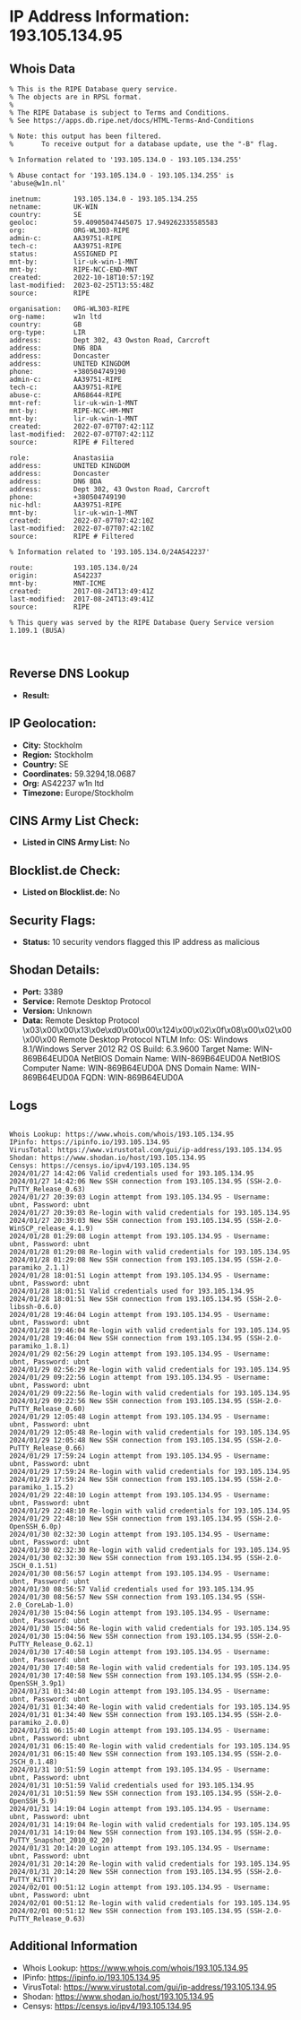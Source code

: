 # IP Address Information: 193.105.134.95

## Whois Data
```
% This is the RIPE Database query service.
% The objects are in RPSL format.
%
% The RIPE Database is subject to Terms and Conditions.
% See https://apps.db.ripe.net/docs/HTML-Terms-And-Conditions

% Note: this output has been filtered.
%       To receive output for a database update, use the "-B" flag.

% Information related to '193.105.134.0 - 193.105.134.255'

% Abuse contact for '193.105.134.0 - 193.105.134.255' is 'abuse@w1n.nl'

inetnum:        193.105.134.0 - 193.105.134.255
netname:        UK-WIN
country:        SE
geoloc:         59.40905047445075 17.949262335585583
org:            ORG-WL303-RIPE
admin-c:        AA39751-RIPE
tech-c:         AA39751-RIPE
status:         ASSIGNED PI
mnt-by:         lir-uk-win-1-MNT
mnt-by:         RIPE-NCC-END-MNT
created:        2022-10-18T10:57:19Z
last-modified:  2023-02-25T13:55:48Z
source:         RIPE

organisation:   ORG-WL303-RIPE
org-name:       w1n ltd
country:        GB
org-type:       LIR
address:        Dept 302, 43 Owston Road, Carcroft
address:        DN6 8DA
address:        Doncaster
address:        UNITED KINGDOM
phone:          +380504749190
admin-c:        AA39751-RIPE
tech-c:         AA39751-RIPE
abuse-c:        AR68644-RIPE
mnt-ref:        lir-uk-win-1-MNT
mnt-by:         RIPE-NCC-HM-MNT
mnt-by:         lir-uk-win-1-MNT
created:        2022-07-07T07:42:11Z
last-modified:  2022-07-07T07:42:11Z
source:         RIPE # Filtered

role:           Anastasiia
address:        UNITED KINGDOM
address:        Doncaster
address:        DN6 8DA
address:        Dept 302, 43 Owston Road, Carcroft
phone:          +380504749190
nic-hdl:        AA39751-RIPE
mnt-by:         lir-uk-win-1-MNT
created:        2022-07-07T07:42:10Z
last-modified:  2022-07-07T07:42:10Z
source:         RIPE # Filtered

% Information related to '193.105.134.0/24AS42237'

route:          193.105.134.0/24
origin:         AS42237
mnt-by:         MNT-ICME
created:        2017-08-24T13:49:41Z
last-modified:  2017-08-24T13:49:41Z
source:         RIPE

% This query was served by the RIPE Database Query Service version 1.109.1 (BUSA)



```
## Reverse DNS Lookup
- **Result:** 

## IP Geolocation:
- **City:** Stockholm
- **Region:** Stockholm
- **Country:** SE
- **Coordinates:** 59.3294,18.0687
- **Org:** AS42237 w1n ltd
- **Timezone:** Europe/Stockholm

## CINS Army List Check:
- **Listed in CINS Army List:** 
No

## Blocklist.de Check:
- **Listed on Blocklist.de:** 
No

## Security Flags:
- **Status:** 10 security vendors flagged this IP address as malicious

## Shodan Details:
- **Port:** 3389
- **Service:** Remote Desktop Protocol
- **Version:** Unknown
- **Data:** Remote Desktop Protocol
\x03\x00\x00\x13\x0e\xd0\x00\x00\x124\x00\x02\x0f\x08\x00\x02\x00\x00\x00
Remote Desktop Protocol NTLM Info:
  OS: Windows 8.1/Windows Server 2012 R2
  OS Build: 6.3.9600
  Target Name: WIN-869B64EUD0A
  NetBIOS Domain Name: WIN-869B64EUD0A
  NetBIOS Computer Name: WIN-869B64EUD0A
  DNS Domain Name: WIN-869B64EUD0A
  FQDN: WIN-869B64EUD0A

## Logs
```

Whois Lookup: https://www.whois.com/whois/193.105.134.95
IPinfo: https://ipinfo.io/193.105.134.95
VirusTotal: https://www.virustotal.com/gui/ip-address/193.105.134.95
Shodan: https://www.shodan.io/host/193.105.134.95
Censys: https://censys.io/ipv4/193.105.134.95
2024/01/27 14:42:06 Valid credentials used for 193.105.134.95
2024/01/27 14:42:06 New SSH connection from 193.105.134.95 (SSH-2.0-PuTTY_Release_0.63)
2024/01/27 20:39:03 Login attempt from 193.105.134.95 - Username: ubnt, Password: ubnt
2024/01/27 20:39:03 Re-login with valid credentials for 193.105.134.95
2024/01/27 20:39:03 New SSH connection from 193.105.134.95 (SSH-2.0-WinSCP_release_4.1.9)
2024/01/28 01:29:08 Login attempt from 193.105.134.95 - Username: ubnt, Password: ubnt
2024/01/28 01:29:08 Re-login with valid credentials for 193.105.134.95
2024/01/28 01:29:08 New SSH connection from 193.105.134.95 (SSH-2.0-paramiko_2.1.1)
2024/01/28 18:01:51 Login attempt from 193.105.134.95 - Username: ubnt, Password: ubnt
2024/01/28 18:01:51 Valid credentials used for 193.105.134.95
2024/01/28 18:01:51 New SSH connection from 193.105.134.95 (SSH-2.0-libssh-0.6.0)
2024/01/28 19:46:04 Login attempt from 193.105.134.95 - Username: ubnt, Password: ubnt
2024/01/28 19:46:04 Re-login with valid credentials for 193.105.134.95
2024/01/28 19:46:04 New SSH connection from 193.105.134.95 (SSH-2.0-paramiko_1.8.1)
2024/01/29 02:56:29 Login attempt from 193.105.134.95 - Username: ubnt, Password: ubnt
2024/01/29 02:56:29 Re-login with valid credentials for 193.105.134.95
2024/01/29 09:22:56 Login attempt from 193.105.134.95 - Username: ubnt, Password: ubnt
2024/01/29 09:22:56 Re-login with valid credentials for 193.105.134.95
2024/01/29 09:22:56 New SSH connection from 193.105.134.95 (SSH-2.0-PuTTY_Release_0.60)
2024/01/29 12:05:48 Login attempt from 193.105.134.95 - Username: ubnt, Password: ubnt
2024/01/29 12:05:48 Re-login with valid credentials for 193.105.134.95
2024/01/29 12:05:48 New SSH connection from 193.105.134.95 (SSH-2.0-PuTTY_Release_0.66)
2024/01/29 17:59:24 Login attempt from 193.105.134.95 - Username: ubnt, Password: ubnt
2024/01/29 17:59:24 Re-login with valid credentials for 193.105.134.95
2024/01/29 17:59:24 New SSH connection from 193.105.134.95 (SSH-2.0-paramiko_1.15.2)
2024/01/29 22:48:10 Login attempt from 193.105.134.95 - Username: ubnt, Password: ubnt
2024/01/29 22:48:10 Re-login with valid credentials for 193.105.134.95
2024/01/29 22:48:10 New SSH connection from 193.105.134.95 (SSH-2.0-OpenSSH_6.0p)
2024/01/30 02:32:30 Login attempt from 193.105.134.95 - Username: ubnt, Password: ubnt
2024/01/30 02:32:30 Re-login with valid credentials for 193.105.134.95
2024/01/30 02:32:30 New SSH connection from 193.105.134.95 (SSH-2.0-JSCH_0.1.51)
2024/01/30 08:56:57 Login attempt from 193.105.134.95 - Username: ubnt, Password: ubnt
2024/01/30 08:56:57 Valid credentials used for 193.105.134.95
2024/01/30 08:56:57 New SSH connection from 193.105.134.95 (SSH-2.0_CoreLab-1.0)
2024/01/30 15:04:56 Login attempt from 193.105.134.95 - Username: ubnt, Password: ubnt
2024/01/30 15:04:56 Re-login with valid credentials for 193.105.134.95
2024/01/30 15:04:56 New SSH connection from 193.105.134.95 (SSH-2.0-PuTTY_Release_0.62.1)
2024/01/30 17:40:58 Login attempt from 193.105.134.95 - Username: ubnt, Password: ubnt
2024/01/30 17:40:58 Re-login with valid credentials for 193.105.134.95
2024/01/30 17:40:58 New SSH connection from 193.105.134.95 (SSH-2.0-OpenSSH_3.9p1)
2024/01/31 01:34:40 Login attempt from 193.105.134.95 - Username: ubnt, Password: ubnt
2024/01/31 01:34:40 Re-login with valid credentials for 193.105.134.95
2024/01/31 01:34:40 New SSH connection from 193.105.134.95 (SSH-2.0-paramiko_2.0.0)
2024/01/31 06:15:40 Login attempt from 193.105.134.95 - Username: ubnt, Password: ubnt
2024/01/31 06:15:40 Re-login with valid credentials for 193.105.134.95
2024/01/31 06:15:40 New SSH connection from 193.105.134.95 (SSH-2.0-JSCH_0.1.48)
2024/01/31 10:51:59 Login attempt from 193.105.134.95 - Username: ubnt, Password: ubnt
2024/01/31 10:51:59 Valid credentials used for 193.105.134.95
2024/01/31 10:51:59 New SSH connection from 193.105.134.95 (SSH-2.0-OpenSSH_5.9)
2024/01/31 14:19:04 Login attempt from 193.105.134.95 - Username: ubnt, Password: ubnt
2024/01/31 14:19:04 Re-login with valid credentials for 193.105.134.95
2024/01/31 14:19:04 New SSH connection from 193.105.134.95 (SSH-2.0-PuTTY_Snapshot_2010_02_20)
2024/01/31 20:14:20 Login attempt from 193.105.134.95 - Username: ubnt, Password: ubnt
2024/01/31 20:14:20 Re-login with valid credentials for 193.105.134.95
2024/01/31 20:14:20 New SSH connection from 193.105.134.95 (SSH-2.0-PuTTY_KiTTY)
2024/02/01 00:51:12 Login attempt from 193.105.134.95 - Username: ubnt, Password: ubnt
2024/02/01 00:51:12 Re-login with valid credentials for 193.105.134.95
2024/02/01 00:51:12 New SSH connection from 193.105.134.95 (SSH-2.0-PuTTY_Release_0.63)

```
## Additional Information
- Whois Lookup: https://www.whois.com/whois/193.105.134.95
- IPinfo: https://ipinfo.io/193.105.134.95
- VirusTotal: https://www.virustotal.com/gui/ip-address/193.105.134.95
- Shodan: https://www.shodan.io/host/193.105.134.95
- Censys: https://censys.io/ipv4/193.105.134.95

